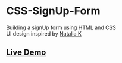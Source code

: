 # CSS-SignUp-Form
Building a signUp form using HTML and CSS  
UI design inspired by [Natalia K](https://dribbble.com/shots/11879454-Sign-Up-Form)

## [Live Demo](https://rumigold.github.io/JavaScript-Signup-Form/)
